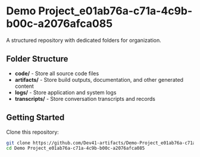# Demo Project_e01ab76a-c71a-4c9b-b00c-a2076afca085
A structured repository with dedicated folders for organization.

## Folder Structure

- **code/** - Store all source code files
- **artifacts/** - Store build outputs, documentation, and other generated content
- **logs/** - Store application and system logs
- **transcripts/** - Store conversation transcripts and records

## Getting Started

Clone this repository:
```bash
git clone https://github.com/Dev41-artifacts/Demo-Project_e01ab76a-c71a-4c9b-b00c-a2076afca085
cd Demo Project_e01ab76a-c71a-4c9b-b00c-a2076afca085
```
